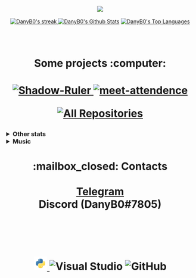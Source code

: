 <!-- GIF -->
<p align="center">
  <img src="https://readme-typing-svg.herokuapp.com?color=FFFFFF&center=true&vCenter=true&lines=Hey%2C+you.+You're+finally+awake.;Welcome+to+my+GitHub+profile!">
</p>

<!-- STREAK STATS -->
<p align="center">
  <a href="https://github.com/DenverCoder1/github-readme-streak-stats">
    <img title="DanyB0's_streak" alt="DanyB0's streak" src="https://github-readme-streak-stats.herokuapp.com/?user=DanyB0&theme=dracula&hide_border=true&stroke=0000&background=0D1117"/>
  </a>
  <!-- MY STATS -->
    <a href="https://github.com/anuraghazra/github-readme-stats"><img alt="DanyB0's Github Stats" src="https://denvercoder1-github-readme-stats.vercel.app/api?username=DanyB0&show_icons=true&count_private=true&theme=dracula&hide_border=true&bg_color=0D1117" /></a>
  </a>
  <!-- MOST USED LANGUAGES -->
  <a href="https://github.com/anuraghazra/github-readme-stats"><img alt="DanyB0's Top Languages" src="https://github-readme-stats.vercel.app/api/top-langs/?username=DanyB0&hide=javascript,scss,ruby,less&exclude_repo=my-dynamic-website&theme=dracula&disable_animations=false&hide_border=true&bg_color=0D1117" />
  </a>
</p>

<br><br/>

<!-- SOME PROJECTS -->
<p align="center">
  <h1 align="center">
    Some projects :computer:
  <h1/>
</p>
<p align="center">
  <!-- Shadow-Ruler -->
  <a align="center" href="https://github.com/DanyB0/Shadow-Ruler">
    <img width="282" src="https://denvercoder1-github-readme-stats.vercel.app/api/pin/?username=DanyB0&repo=Shadow-Ruler&theme=dracula&bg_color=0D1117&hide_border=true" alt="Shadow-Ruler">
  </a>
  <!-- meet-attendance -->
  <a align="center" href="https://github.com/DanyB0/meet-attendance">
    <img width="282" src="https://denvercoder1-github-readme-stats.vercel.app/api/pin/?username=DanyB0&repo=meet-attendance&theme=dracula&bg_color=0D1117&hide_border=true" alt="meet-attendence">
  </a>
</p>

<!-- MORE REPOS BADGE -->
<p align="center">
  <a href="https://github.com/DanyB0?tab=repositories"><img alt="All Repositories" title="All Repositories" src="https://img.shields.io/badge/-More%20Repos-0D1117?style=for-the-badge&logo=koding&logoColor=white"/></a>
</p>

<!-- MORE STATS -->
  <h3><h3/>
<details> 
  <summary>
    Other stats
  </summary>
  <p align="center">
    <br/>
      <a href="https://wakatime.com/dashboard"><img alt="DanyB0's WakaTime" src="https://github-readme-stats.vercel.app/api/wakatime?username=DanyB0&theme=dracula&disable_animations=false&hide_border=true&bg_color=44475a" />
    </a>
    <a href="https://github.com/ashutosh00710/github-readme-activity-graph"><img alt="DanyB0's Activity Graph" src="https://activity-graph.herokuapp.com/graph?username=DanyB0&theme=dracula&hide_border=true)](https://github.com/ashutosh00710/github-readme-activity-graph" />
    <br/>
    </a>
  </p>
</details>
  
<!-- MUSIC -->
<details> 
  <summary>
    Music
  </summary>
  <p align="center">
    <br/>
      <a href="https://open.spotify.com/user/DanyB0"><img alt="DanyB0's WakaTime" src="https://novatorem-alpha-seven.vercel.app/api/spotify" />
    </a>
    <br/>
  </p>
</details>
<h1><h1/>

<!-- CONTACT -->
<p align="center">
  :mailbox_closed: Contacts
  <br><br/>
  <a href="https://t.me//DanyB0">Telegram</a>
  <br>
  Discord (DanyB0#7805)
  <br/>
</p>

<br><br/>

<!-- ICONS -->
<p align="center">
  <a href="https://github.com/search?q=user%3Alrusso96+is%3Arepo+language%3Apython">
    <img alt="Python" title="Python" height="36px"
      src="https://raw.githubusercontent.com/github/explore/80688e429a7d4ef2fca1e82350fe8e3517d3494d/topics/python/python.png">
  </a>
  <a>
    <img alt="Visual Studio" title="Visual Studio Code" height="36px"
      src="https://img.icons8.com/fluent/48/000000/visual-studio-code-2019.png">
  </a>
  <a>
    <img alt="GitHub" title="GitHub" height="36px"
      src="https://i.imgur.com/DZgetVv.png">
  </a>
  
